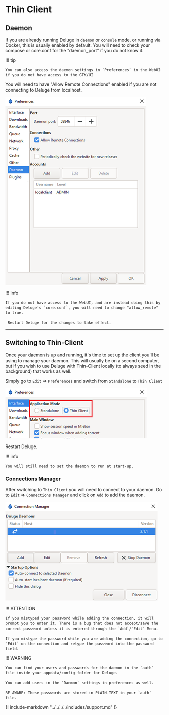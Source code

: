 # Thin Client

## Daemon

If you are already running Deluge in `daemon` or `console` mode, or running via Docker, this is usually enabled by default. You will need to check your compose or core.conf for the "daemon_port" if you do not know it.

!!! tip

    You can also access the daemon settings in `Preferences` in the WebUI if you do not have access to the GTK/UI

You will need to have "Allow Remote Connections" enabled if you are not connecting to Deluge from localhost.

![!Daemon Settings](../images/Deluge-tc-daemon.png)

!!! info

    If you do not have access to the WebUI, and are instead doing this by editing Deluge's `core.conf`, you will need to change "allow_remote" to true.

     Restart Deluge for the changes to take effect.

---

## Switching to Thin-Client

Once your daemon is up and running, it's time to set up the client you'll be using to manage your daemon. This will usually be on a second computer, but if you wish to use Deluge with Thin-Client locally (to always seed in the background) that works as well.

Simply go to `Edit` => `Preferences` and switch from `Standalone` to `Thin Client`

![!Thin-Client Toggle](../images/Deluge-tc-settings.png)

Restart Deluge.

!!! info

    You will still need to set the daemon to run at start-up.

### Connections Manager

After switching to `Thin Client` you will need to connect to your daemon. Go to `Edit` => `Connections Manager` and click on `Add` to add the daemon.

![!Label Options](../images/Deluge-tc-connman.png)

!!! ATTENTION

    If you mistyped your password while adding the connection, it will prompt you to enter it. There is a bug that does not accept/save the correct password unless it is entered through the `Add`/`Edit` Menu.

    If you mistype the password while you are adding the connection, go to `Edit` on the connection and retype the password into the password field.

!!! WARNING

    You can find your users and passwords for the daemon in the `auth` file inside your appdata/config folder for Deluge.

    You can add users in the `Daemon` settings in preferences as well.

    BE AWARE: These passwords are stored in PLAIN-TEXT in your `auth` file.

{! include-markdown "../../../../includes/support.md" !}
